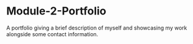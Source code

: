 # Module-2-Portfolio
A portfolio giving  a brief description of myself and showcasing my work alongside some contact information.
